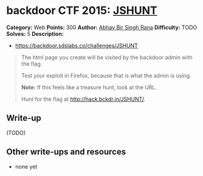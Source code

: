 # backdoor CTF 2015: [JSHUNT](https://backdoor.sdslabs.co/challenges/JSHUNT)

**Category:** Web
**Points:** 300
**Author:** [Abhay Bir Singh Rana](https://backdoor.sdslabs.co/users/nemo)
**Difficulty:** TODO
**Solves:**  5
**Description:** 

* <https://backdoor.sdslabs.co/challenges/JSHUNT>

> The html page you create will be visited by the backdoor admin with the flag.
> 
> Test your exploit in Firefox, because that is what the admin is using.
> 
> **Note:** If this feels like a treasure hunt, look at the URL.
> 
> Hunt for the flag at <http://hack.bckdr.in/JSHUNT/>.

## Write-up

(TODO)

## Other write-ups and resources

* none yet